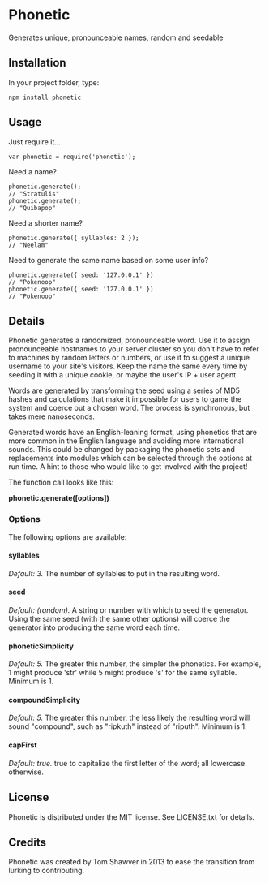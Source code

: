 # Phonetic
Generates unique, pronounceable names, random and seedable

## Installation
In your project folder, type:

	npm install phonetic

## Usage
Just require it...

	var phonetic = require('phonetic');

Need a name?

	phonetic.generate();
	// "Stratulis"
	phonetic.generate();
	// "Quibapop"

Need a shorter name?

	phonetic.generate({ syllables: 2 });
	// "Neelam"

Need to generate the same name based on some user info?

	phonetic.generate({ seed: '127.0.0.1' })
	// "Pokenoop"
	phonetic.generate({ seed: '127.0.0.1' })
    // "Pokenoop"

## Details
Phonetic generates a randomized, pronounceable word.  Use it to assign
pronounceable hostnames to your server cluster so you don't have to refer to
machines by random letters or numbers, or use it to suggest a unique username
to your site's visitors.  Keep the name the same every time by seeding it with
a unique cookie, or maybe the user's IP + user agent.

Words are generated by transforming the seed using a series of MD5 hashes and
calculations that make it impossible for users to game the system and coerce
out a chosen word.  The process is synchronous, but takes mere nanoseconds.

Generated words have an English-leaning format, using phonetics that are more
common in the English language and avoiding more international sounds.  This
could be changed by packaging the phonetic sets and replacements into modules
which can be selected through the options at run time.  A hint to those who
would like to get involved with the project!

The function call looks like this:

**phonetic.generate([options])**

### Options
The following options are available:

#### syllables
*Default: 3.* The number of syllables to put in the resulting word.

#### seed
*Default: (random).* A string or number with which to seed the generator.
Using the same seed (with the same other options) will coerce the generator
into producing the same word each time.

#### phoneticSimplicity
*Default: 5.* The greater this number, the simpler the phonetics. For example,
1 might produce 'str' while 5 might produce 's' for the same syllable.  Minimum
is 1.

#### compoundSimplicity
*Default: 5.* The greater this number, the less likely the resulting word will
sound "compound", such as "ripkuth" instead of "riputh".  Minimum is 1.

#### capFirst
*Default: true.* true to capitalize the first letter of the word; all lowercase
otherwise.

## License
Phonetic is distributed under the MIT license.  See LICENSE.txt for details.

## Credits
Phonetic was created by Tom Shawver in 2013 to ease the transition from lurking
to contributing.
